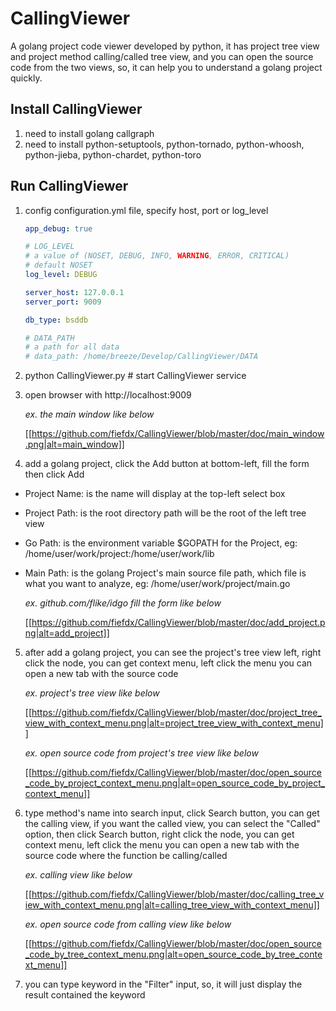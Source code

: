 CallingViewer
=============
A golang project code viewer developed by python, it has project tree view and project method calling/called tree view, and you can open the source code from the two views, so, it can help you to understand a golang project quickly.

Install CallingViewer
---------------------
1. need to install golang callgraph
2. need to install python-setuptools, python-tornado, python-whoosh, python-jieba, python-chardet, python-toro

Run CallingViewer
-----------------
1. config configuration.yml file, specify host, port or log_level
   ```yaml
   app_debug: true

   # LOG_LEVEL
   # a value of (NOSET, DEBUG, INFO, WARNING, ERROR, CRITICAL)
   # default NOSET
   log_level: DEBUG

   server_host: 127.0.0.1
   server_port: 9009

   db_type: bsddb

   # DATA_PATH
   # a path for all data
   # data_path: /home/breeze/Develop/CallingViewer/DATA
   ```
2. python CallingViewer.py # start CallingViewer service
3. open browser with http://localhost:9009

   _ex. the main window like below_

   [[https://github.com/fiefdx/CallingViewer/blob/master/doc/main_window.png|alt=main_window]]

4. add a golang project, click the Add button at bottom-left, fill the form then click Add
 * Project Name: is the name will display at the top-left select box
 * Project Path: is the root directory path will be the root of the left tree view
 * Go Path: is the environment variable $GOPATH for the Project, eg: /home/user/work/project:/home/user/work/lib
 * Main Path: is the golang Project's main source file path, which file is what you want to analyze, eg: /home/user/work/project/main.go

   _ex. github.com/flike/idgo fill the form like below_

   [[https://github.com/fiefdx/CallingViewer/blob/master/doc/add_project.png|alt=add_project]]

5. after add a golang project, you can see the project's tree view left, right click the node, you can get context menu, left click the menu you can open a new tab with the source code

   _ex. project's tree view like below_

   [[https://github.com/fiefdx/CallingViewer/blob/master/doc/project_tree_view_with_context_menu.png|alt=project_tree_view_with_context_menu]]

   _ex. open source code from project's tree view like below_

   [[https://github.com/fiefdx/CallingViewer/blob/master/doc/open_source_code_by_project_context_menu.png|alt=open_source_code_by_project_context_menu]]

6. type method's name into search input, click Search button, you can get the calling view, if you want the called view, you can select the "Called" option, then click Search button, right click the node, you can get context menu, left click the menu you can open a new tab with the source code where the function be calling/called

   _ex. calling view like below_

   [[https://github.com/fiefdx/CallingViewer/blob/master/doc/calling_tree_view_with_context_menu.png|alt=calling_tree_view_with_context_menu]]

   _ex. open source code from calling view like below_

   [[https://github.com/fiefdx/CallingViewer/blob/master/doc/open_source_code_by_tree_context_menu.png|alt=open_source_code_by_tree_context_menu]]

7. you can type keyword in the "Filter" input, so, it will just display the result contained the keyword
